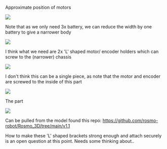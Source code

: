 
Approximate position of motors

![](https://github.com/rosmo-robot/Rosmo_3D/blob/main/V2/images/motorposition.jpeg)

Note that as we only need 3x battery, we can reduce the width by one battery to give a narrower body

![](https://github.com/rosmo-robot/Rosmo_3D/blob/main/V2/images/narrow.jpeg)

I think what we need are 2x 'L' shaped motor/ encoder holders which can screw to the (narrower) chassis

![](https://github.com/rosmo-robot/Rosmo_3D/blob/main/V2/images/twomotors%26card.jpeg)

I don't think this can be a single piece, as note that the motor and encoder are screwed to the inside of this part

![](https://github.com/rosmo-robot/Rosmo_3D/commit/8f1f80097d332e9dfcd231be82594409ca5a149b)

The part 

![](https://raw.githubusercontent.com/rosmo-robot/Rosmo_3D/main/V2/images/encoder.png)

Can be pulled from the model found this repo: https://github.com/rosmo-robot/Rosmo_3D/tree/main/v1.1

How to make these 'L' shaped brackets strong enough and attach securely is an open question at this point. Needs some thinking about..

